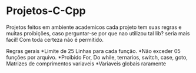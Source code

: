 # Projetos-C-Cpp

Projetos feitos em ambiente academicos cada projeto tem suas regras e muitas proibições, caso perguntar-se por que nao utilizou tal lib? seria mais facil! Com toda certeza não é permitido.

Regras gerais
*Limite de 25 Linhas para cada função.
*Não exceder 05 funções por arquivo.
*Proibido For, Do while, ternarios, switch, case, goto, Matrizes de comprimentos variaveis
*Variaveis globais raramente
